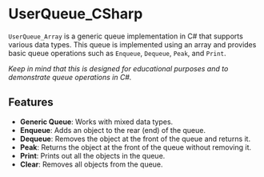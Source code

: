 # UserQueue_CSharp
`UserQueue_Array` is a generic queue implementation in C# that supports various data types.
This queue is implemented using an array and provides basic queue operations such as `Enqueue`, `Dequeue`, `Peak`, and `Print`.

*Keep in mind that this is designed for educational purposes and to demonstrate queue operations in C#.*

## Features

- **Generic Queue**: Works with mixed data types.
- **Enqueue**: Adds an object to the rear (end) of the queue.
- **Dequeue**: Removes the object at the front of the queue and returns it.
- **Peak**: Returns the object at the front of the queue without removing it.
- **Print**: Prints out all the objects in the queue.
- **Clear**: Removes all objects from the queue.
